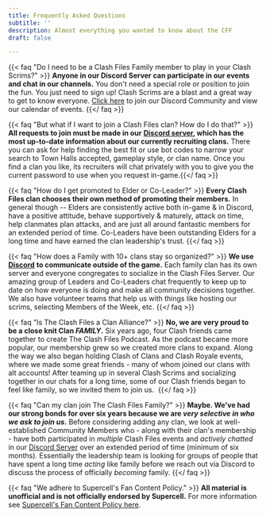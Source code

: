 ```yaml
---
title: Frequently Asked Questions
subtitle: ''
description: Almost everything you wanted to know about the CFF
draft: false

---
```

{{< faq "Do I need to be a Clash Files Family member to play in your Clash Scrims?" >}} **Anyone in our Discord Server can participate in our events and chat in our channels.** You don't need a special role or position to join the fun. You just need to sign up! Clash Scrims are a blast and a great way to get to know everyone. [Click here](http://discord.gg/clashfiles) to join our Discord Community and view our calendar of events.  {{</ faq >}}

{{< faq "But what if I want to join a Clash Files clan? How do I do that?" >}} **All requests to join must be made in our** [**Discord server**](http://discord.gg/clashfiles)**, which has the most up-to-date information about our currently recruiting clans.** There you can ask for help finding the best fit or use bot codes to narrow your search to Town Halls accepted, gameplay style, or clan name. Once you find a clan you like, its recruiters will chat privately with you to give you the current password to use when you request in-game.{{</ faq >}}

{{< faq "How do I get promoted to Elder or Co-Leader?" >}} **Every Clash Files clan chooses their own method of promoting their members.** In general though -- Elders are consistently active both in-game & in Discord, have a positive attitude, behave supportively & maturely, attack on time, help clanmates plan attacks, and are just all around fantastic members for an extended period of time. Co-Leaders have been outstanding Elders for a long time and have earned the clan leadership's trust.  {{</ faq >}}

{{< faq "How does a Family with 10+ clans stay so organized?" >}} **We use** [**Discord**](https://discordapp.com/) **to communicate outside of the game.** Each family clan has its own server and everyone congregates to socialize in the Clash Files Server. Our amazing group of Leaders and Co-Leaders chat frequently to keep up to date on how everyone is doing and make all community decisions together. We also have volunteer teams that help us with things like hosting our scrims, selecting Members of the Week, etc.   {{</ faq >}}

{{< faq "Is The Clash Files a Clan Alliance?" >}} ​**No, we are very proud to be a close knit Clan _FAMILY_.** Six years ago, four Clash friends came together to create The Clash Files Podcast.​​ As the podcast became more popular, our membership grew so we created more clans to expand. Along the way we also began holding Clash of Clans and Clash Royale events, where we made some great friends - many of whom joined our clans with alt accounts! After teaming up in several Clash Scrims and socializing together in our chats for a long time, some of our Clash friends began to feel like family, so we invited them to join us. ​ {{</ faq >}}

{{< faq "Can my clan join The Clash Files Family?" >}} **Maybe. We've had our strong bonds for over six years because we are _very selective in who we ask to join us_.** Before considering adding any clan, we look at well-established Community Members who - along with their clan's membership - have both participated in _multiple_ Clash Files events and _actively chatted_ in our [Discord Server](https://discord.gg/clashfiles) over an extended period of time (minimum of six months). Essentially the leadership team is looking for groups of people that have spent a long time _acting_ like family before we reach out via Discord to discuss the process of officially _becoming_ family.  {{</ faq >}}

{{< faq "We adhere to Supercell's Fan Content Policy." >}} **All material is unofficial and is not officially endorsed by Supercell.** For more information see [Supercell's Fan Content Policy here](www.supercell.com/fan-content-policy).